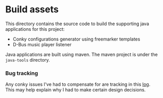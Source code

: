 # Build assets
This directory contains the source code to build the supporting java applications for this project:

- Conky configurations generator using freemarker templates
- D-Bus music player listener

Java applications are built using maven.  The maven project is under the `java-tools` directory.

### Bug tracking
Any conky issues I've had to compensate for are tracking in this [log](bugLog.md).  
This may help explain why I had to make certain design decisions.